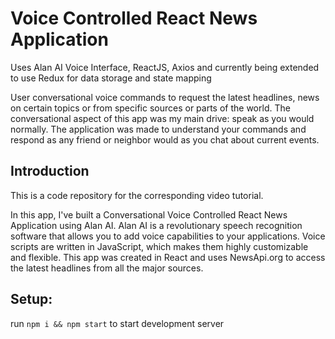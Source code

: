 # Voice Controlled React News Application

Uses Alan AI Voice Interface, ReactJS, Axios and currently being extended to use Redux for data storage and state mapping

User conversational voice commands to request the latest headlines, news on certain topics or from specific sources or parts of the world. The conversational aspect of this app was my main drive: speak as you would normally. The application was made to understand your commands and respond as any friend or neighbor would as you chat about current events.

## Introduction
This is a code repository for the corresponding video tutorial.

In this app, I've built a Conversational Voice Controlled React News Application using Alan AI. Alan AI is a revolutionary speech recognition software that allows you to add voice capabilities to your applications. Voice scripts are written in JavaScript, which makes them highly customizable and flexible. This app was created in React and uses NewsApi.org to access the latest headlines from all the major sources.

## Setup:

run `npm i && npm start` to start development server
